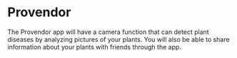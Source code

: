 # Provendor
The Provendor app will have a camera function that can detect plant diseases by analyzing pictures of your plants. You will also be able to share information about your plants with friends through the app.
